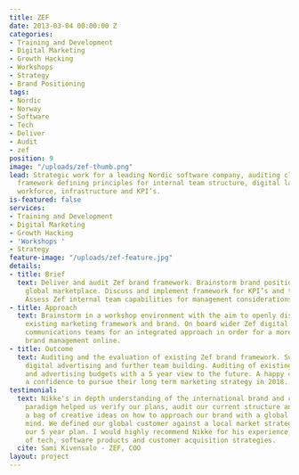 ```yaml
---
title: ZEF
date: 2013-03-04 00:00:00 Z
categories:
- Training and Development
- Digital Marketing
- Growth Hacking
- Workshops
- Strategy
- Brand Positioning
tags:
- Nordic
- Norway
- Software
- Tech
- Deliver
- Audit
- zef
position: 9
image: "/uploads/zef-thumb.png"
lead: Strategic work for a leading Nordic software company, auditing client  brand
  framework defining principles for internal team structure, digital law and marketing
  workforce, infrastructure and KPI’s.
is-featured: false
services:
- Training and Development
- Digital Marketing
- Growth Hacking
- 'Workshops '
- Strategy
feature-image: "/uploads/zef-feature.jpg"
details:
- title: Brief
  text: Deliver and audit Zef brand framework. Brainstorm brand positioning in the
    global marketplace. Discuss and implement framework for KPI’s and team development.
    Assess Zef internal team capabilities for management considerations.
- title: Approach
  text: Brainstorm in a workshop environment with the aim to openly discuss and audit
    existing marketing framework and brand. On board wider Zef digital marketing and
    communications teams for an integrated approach in order for a more effective
    brand management online.
- title: Outcome
  text: Auditing and the evaluation of existing Zef brand framework. Suggestions for
    digital advertising and further team building. Auditing of existing digital marketing
    and advertising budgets with a 5 year view to the future. A happy client with
    a confidence to pursue their long term marketing strategy in 2018.
testimonial:
  text: Nikke's in depth understanding of the international brand and content marketing
    paradigm helped us verify our plans, audit our current structure and come up with
    a bag of creative ideas on how to approach our brand with a global audience in
    mind. We defined our global customer against a local market strategies against
    our 5 year plan. I would highly recommend Nikke for his experience, in depth understanding
    of tech, software products and customer acquisition strategies.
  cite: Sami Kivensalo - ZEF, COO
layout: project
---
```


